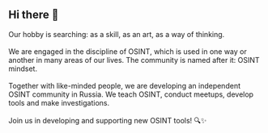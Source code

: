 ## Hi there 👋

Our hobby is searching: as a skill, as an art, as a way of thinking. <br />
<br />
We are engaged in the discipline of OSINT, which is used in one way or another in many areas of our lives. 
The community is named after it: OSINT mindset. <br />
<br />
Together with like-minded people, we are developing an independent OSINT community in Russia. We teach OSINT, conduct meetups, develop tools and make investigations. <br />
<br />
Join us in developing and supporting new OSINT tools! 🔍✨
